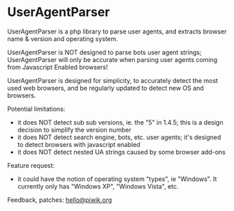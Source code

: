 # UserAgentParser

UserAgentParser is a php library to parse user agents,
and extracts browser name & version and operating system.

UserAgentParser is NOT designed to parse bots user agent strings; 
UserAgentParser will only be accurate when parsing user agents 
coming from Javascript Enabled browsers!

UserAgentParser is designed for simplicity, to accurately detect the
most used web browsers, and be regularly updated to detect new OS and browsers.

Potential limitations:

 * it does NOT detect sub sub versions, ie. the "5" in 1.4.5; this is a design decision to simplify the version number
 * it does NOT detect search engine, bots, etc. user agents; it's designed to detect browsers with javascript enabled
 * it does NOT detect nested UA strings caused by some browser add-ons

Feature request:

 * it could have the notion of operating system "types", ie "Windows". It currently only has "Windows XP", "Windows Vista", etc.

Feedback, patches: hello@piwik.org
